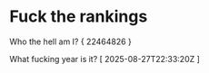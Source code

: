 # Fuck the rankings

Who the hell am I?
{ 22464826 }

What fucking year is it?
[ 2025-08-27T22:33:20Z ]
